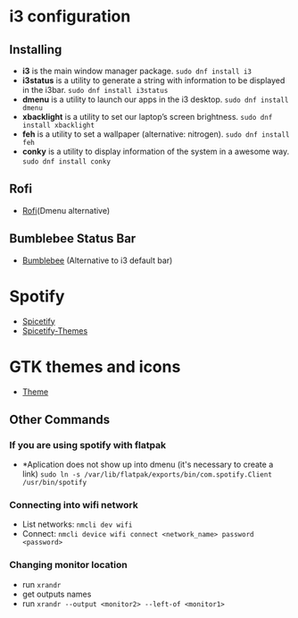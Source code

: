 # i3 configuration

## Installing
* **i3** is the main window manager package.
```sudo dnf install i3```
* **i3status** is a utility to generate a string with information to be displayed in the i3bar.
```sudo dnf install i3status```
* **dmenu** is a utility to launch our apps in the i3 desktop.
```sudo dnf install dmenu```
* **xbacklight** is a utility to set our laptop’s screen brightness.
```sudo dnf install xbacklight```
* **feh** is a utility to set a wallpaper (alternative: nitrogen).
```sudo dnf install feh```
* **conky** is a utility to display information of the system in a awesome way.
```sudo dnf install conky```

## Rofi
* [Rofi](https://github.com/davatorium/rofi)(Dmenu alternative)

## Bumblebee Status Bar
* [Bumblebee](https://github.com/tobi-wan-kenobi/bumblebee-status) (Alternative to i3 default bar)

# Spotify 
* [Spicetify](https://github.com/khanhas/spicetify-cli)
* [Spicetify-Themes](https://github.com/morpheusthewhite/spicetify-themes)

# GTK themes and icons
* [Theme](https://github.com/TheGreatMcPain/gruvbox-material-gtk)

## Other Commands

### If you are using spotify with flatpak
* *Aplication does not show up into dmenu (it's necessary to create a link)
```sudo ln -s /var/lib/flatpak/exports/bin/com.spotify.Client /usr/bin/spotify```

### Connecting into wifi network
* List networks: ```nmcli dev wifi```
* Connect: ```nmcli device wifi connect <network_name> password <password>```

### Changing monitor location
* run ```xrandr```
* get outputs names
* run ```xrandr --output <monitor2> --left-of <monitor1>```